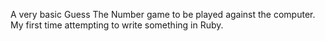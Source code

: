 A very basic Guess The Number game to be played against the computer. My first time attempting to write something in Ruby.
